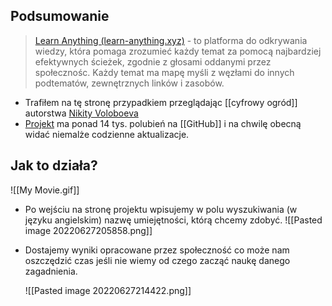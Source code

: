 ## Podsumowanie
>[Learn Anything (learn-anything.xyz)](https://learn-anything.xyz/)  - to platforma do odkrywania wiedzy, która pomaga zrozumieć każdy temat za pomocą najbardziej efektywnych ścieżek, zgodnie z głosami oddanymi przez społecznośc. Każdy temat ma mapę myśli z węzłami do innych podtematów, zewnętrznych linków i zasobów.
- Trafiłem na tę stronę przypadkiem przeglądając [[cyfrowy ogród]] autorstwa [Nikity Voloboeva](https://wiki.nikiv.dev/)
- [Projekt](https://github.com/learn-anything/learn-anything) ma ponad 14 tys. polubień na [[GitHub]] i na chwilę obecną widać niemalże codzienne aktualizacje.
## Jak to działa?
![[My Movie.gif]]
- Po wejściu na stronę projektu wpisujemy w polu wyszukiwania (w języku angielskim) nazwę umiejętności, którą chcemy zdobyć.
  ![[Pasted image 20220627205858.png]]
- Dostajemy wyniki opracowane przez społeczność co może nam oszczędzić czas jeśli nie wiemy od czego zacząć naukę danego zagadnienia.
  
  ![[Pasted image 20220627214422.png]]
  
    
  
